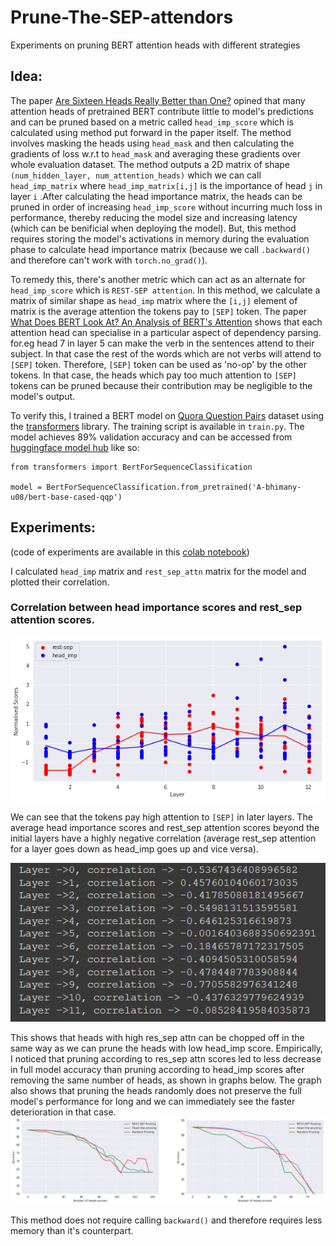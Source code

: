 # Prune-The-SEP-attendors
Experiments on pruning BERT attention heads with different strategies


## Idea:
The paper [Are Sixteen Heads Really Better than One?](https://arxiv.org/abs/1905.10650) opined that many attention heads of pretrained BERT contribute little to model's predictions
and can be pruned based on a metric called `head_imp_score` which is calculated using method put forward in the paper itself. The method involves masking the heads using `head_mask` and then calculating the gradients of loss w.r.t to `head_mask` and averaging these gradients over whole evaluation dataset. The method outputs a 2D matrix of shape `(num_hidden_layer, num_attention_heads)` which we can call `head_imp_matrix` where `head_imp_matrix[i,j]` is the importance of head `j` in layer `i` .After calculating the head importance matrix, the heads can be pruned in order of increasing `head_imp_score` without incurring much loss in performance, thereby reducing the model size and increasing latency (which can be benificial when deploying the model). But, this method requires storing the model's activations in memory during the evaluation phase to calculate head importance matrix (because we call `.backward()` and therefore can't work with `torch.no_grad()`). 


To remedy this, there's another metric which can act as an alternate for `head_imp_score` which is `REST-SEP attention`. In this method, we calculate a matrix of similar shape as  `head_imp` matrix where the `[i,j]` element of matrix is the average attention the tokens pay to `[SEP]` token. The paper [What Does BERT Look At? An Analysis of BERT's Attention](https://arxiv.org/abs/1906.04341) shows that each attention head can specialise in a particular aspect of dependency parsing. for.eg head 7 in layer 5 can make the verb in the sentences attend to their subject. In that case the rest of the words which are not verbs will attend to `[SEP]` token. Therefore, `[SEP]` token can be used as 'no-op' by the other tokens. In that case, the heads which pay too much attention to `[SEP]` tokens can be pruned because their contribution may be negligible to the model's output.

To verify this, I trained a BERT model on [Quora Question Pairs](https://gluebenchmark.com/tasks) dataset using the [transformers](https://huggingface.co/transformers/) library. The training script is available in `train.py`. The model achieves 89% validation accuracy and can be accessed from [huggingface model hub](https://huggingface.co/A-bhimany-u08/bert-base-cased-qqp) like so:
```
from transformers import BertForSequenceClassification

model = BertForSequenceClassification.from_pretrained('A-bhimany-u08/bert-base-cased-qqp')
```

## Experiments: 
(code of experiments are available in this [colab notebook](https://colab.research.google.com/drive/1TfB95lpwpTJZZVVjKGwHtG5iv4dPgpsO?usp=sharing)) 

I calculated `head_imp` matrix and `rest_sep_attn` matrix for the model and plotted their correlation.

### Correlation between head importance scores and rest_sep attention scores.

![](images/correlation.png)

We can see that the tokens pay high attention to `[SEP]` in later layers. The average head importance scores and rest_sep attention scores beyond the initial layers have a highly negative correlation (average rest_sep attention for a layer goes down as head_imp goes up and vice versa).

![](images/correlation_stats.PNG)

This shows that heads with high res_sep attn can be chopped off in the same way as we can prune the heads with low head_imp score.
Empirically, I noticed that pruning according to res_sep attn scores led to less decrease in full model accuracy than pruning according to head_imp scores after removing the same number of heads, as shown in graphs below. The graph also shows that pruning the heads randomly does not preserve the full model's performance for long and we can immediately see the faster deterioration in that case.
![](images/accuracies.png)

This method does not require calling `backward()` and therefore requires less memory than it's counterpart.


